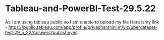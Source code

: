 # Tableau-and-PowerBI-Test-29.5.22
As I am using tableau public so I am unable to upload my file
Here ismy link - https://public.tableau.com/app/profile/priyadharshini.m/viz/uberdataset-test-29_5_22/Answers?publish=yes
